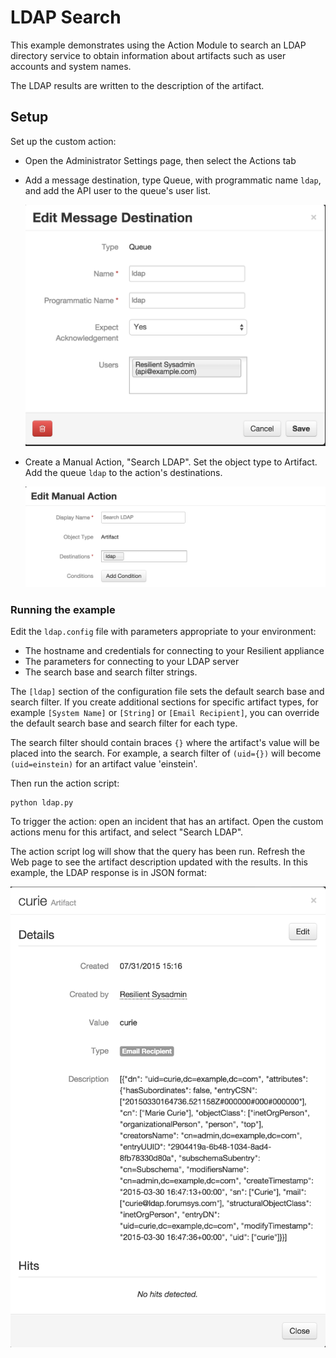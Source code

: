 # LDAP Search

This example demonstrates using the Action Module to search an LDAP
directory service to obtain information about artifacts such as user
accounts and system names.

The LDAP results are written to the description of the artifact.

## Setup

Set up the custom action:

* Open the Administrator Settings page, then select the Actions tab
* Add a message destination, type Queue, with programmatic name `ldap`,
  and add the API user to the queue's user list.

  ![Message destination](documentation/message_destination.png)

* Create a Manual Action, "Search LDAP".  Set the object type to Artifact.
  Add the queue `ldap` to the action's destinations.

  ![Custom manual action](documentation/manual_action.png)


### Running the example

Edit the `ldap.config` file with parameters appropriate to your environment:

* The hostname and credentials for connecting to your Resilient appliance
* The parameters for connecting to your LDAP server
* The search base and search filter strings.

The `[ldap]` section of the configuration file sets the default search base
and search filter.  If you create additional sections for specific artifact
types, for example `[System Name]` or `[String]` or `[Email Recipient]`,
you can override the default search base and search filter for each type.

The search filter should contain braces `{}` where the artifact's value
will be placed into the search.  For example, a search filter of
`(uid={})` will become `(uid=einstein)` for an artifact value 'einstein'.

Then run the action script:

    python ldap.py

To trigger the action:  open an incident that has an artifact.  Open the
custom actions menu for this artifact, and select "Search LDAP".

The action script log will show that the query has been run.
Refresh the Web page to see the artifact description updated with
the results.  In this example, the LDAP response is in JSON format:

![Artifact updated](documentation/result.png)
